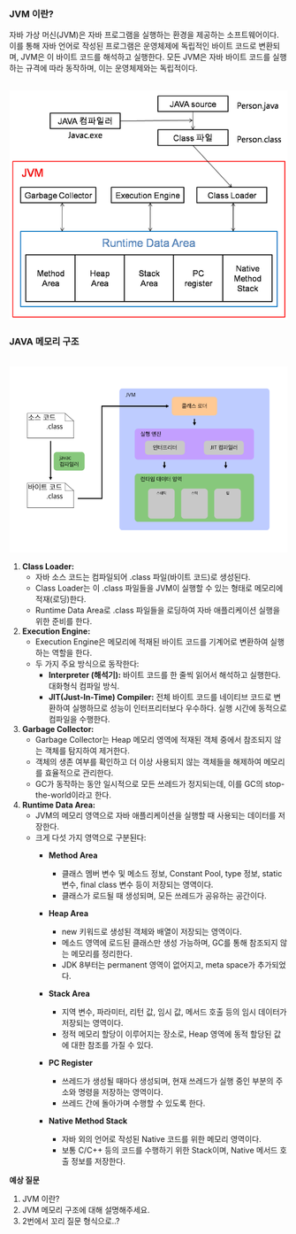 ### JVM 이란?

자바 가상 머신(JVM)은 자바 프로그램을 실행하는 환경을 제공하는 소프트웨어이다. 이를 통해 자바 언어로 작성된 프로그램은 운영체제에 독립적인 바이트 코드로 변환되며, JVM은 이 바이트 코드를 해석하고 실행한다. 모든 JVM은 자바 바이트 코드를 실행하는 규격에 따라 동작하며, 이는 운영체제와는 독립적이다.

   <br/>
   <img src="img/1.png"><br/>

### JAVA 메모리 구조

   <br/>
   <img src="img/2.png"><br/>

1. **Class Loader:**
   - 자바 소스 코드는 컴파일되어 .class 파일(바이트 코드)로 생성된다.
   - Class Loader는 이 .class 파일들을 JVM이 실행할 수 있는 형태로 메모리에 적재(로딩)한다.
   - Runtime Data Area로 .class 파일들을 로딩하여 자바 애플리케이션 실행을 위한 준비를 한다.
2. **Execution Engine:**
   - Execution Engine은 메모리에 적재된 바이트 코드를 기계어로 변환하여 실행하는 역할을 한다.
   - 두 가지 주요 방식으로 동작한다:
     - **Interpreter (해석기):** 바이트 코드를 한 줄씩 읽어서 해석하고 실행한다. 대화형식 컴파일 방식.
     - **JIT(Just-In-Time) Compiler:** 전체 바이트 코드를 네이티브 코드로 변환하여 실행하므로 성능이 인터프리터보다 우수하다. 실행 시간에 동적으로 컴파일을 수행한다.
3. **Garbage Collector:**
   - Garbage Collector는 Heap 메모리 영역에 적재된 객체 중에서 참조되지 않는 객체를 탐지하여 제거한다.
   - 객체의 생존 여부를 확인하고 더 이상 사용되지 않는 객체들을 해제하여 메모리를 효율적으로 관리한다.
   - GC가 동작하는 동안 일시적으로 모든 쓰레드가 정지되는데, 이를 GC의 stop-the-world이라고 한다.
4. **Runtime Data Area:**
   - JVM의 메모리 영역으로 자바 애플리케이션을 실행할 때 사용되는 데이터를 저장한다.
   - 크게 다섯 가지 영역으로 구분된다:
     - **Method Area**

       - 클래스 멤버 변수 및 메소드 정보, Constant Pool, type 정보, static 변수, final class 변수 등이 저장되는 영역이다.
       - 클래스가 로드될 때 생성되며, 모든 쓰레드가 공유하는 공간이다.

     - **Heap Area**
       - new 키워드로 생성된 객체와 배열이 저장되는 영역이다.
       - 메소드 영역에 로드된 클래스만 생성 가능하며, GC를 통해 참조되지 않는 메모리를 정리한다.
       - JDK 8부터는 permanent 영역이 없어지고, meta space가 추가되었다.
     - **Stack Area**
       - 지역 변수, 파라미터, 리턴 값, 임시 값, 메서드 호출 등의 임시 데이터가 저장되는 영역이다.
       - 정적 메모리 할당이 이루어지는 장소로, Heap 영역에 동적 할당된 값에 대한 참조를 가질 수 있다.
     - **PC Register**
       - 쓰레드가 생성될 때마다 생성되며, 현재 쓰레드가 실행 중인 부분의 주소와 명령을 저장하는 영역이다.
       - 쓰레드 간에 돌아가며 수행할 수 있도록 한다.
     - **Native Method Stack**
       - 자바 외의 언어로 작성된 Native 코드를 위한 메모리 영역이다.
       - 보통 C/C++ 등의 코드를 수행하기 위한 Stack이며, Native 메서드 호출 정보를 저장한다.

**예상 질문**

1. JVM 이란?
2. JVM 메모리 구조에 대해 설명해주세요.
3. 2번에서 꼬리 질문 형식으로..?
